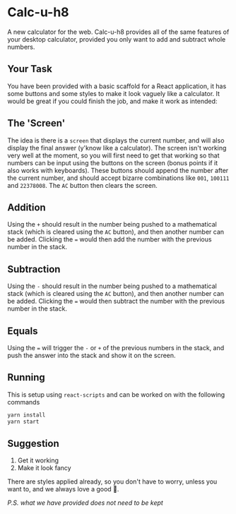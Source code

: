 # Calc-u-h8

A new calculator for the web. Calc-u-h8 provides all of the same features of your desktop calculator, provided you only want to add and subtract whole numbers.

## Your Task

You have been provided with a basic scaffold for a React application, it has some buttons and some styles to make it look vaguely like a calculator. It would be great if you could finish the job, and make it work as intended:

## The 'Screen'

The idea is there is a `screen` that displays the current number, and will also display the final answer (y'know like a calculator). The screen isn't working very well at the moment, so you will first need to get that working so that numbers can be input using the buttons on the screen (bonus points if it also works with keyboards). These buttons should append the number after the current number, and should accept bizarre combinations like `001`, `100111` and `22378008`. The `AC` button then clears the screen.

## Addition

Using the `+` should result in the number being pushed to a mathematical stack (which is cleared using the `AC` button), and then another number can be added. Clicking the `=` would then add the number with the previous number in the stack.

## Subtraction

Using the `-` should result in the number being pushed to a mathematical stack (which is cleared using the `AC` button), and then another number can be added. Clicking the `=` would then subtract the number with the previous number in the stack.

## Equals

Using the `=` will trigger the `-` or `+` of the previous numbers in the stack, and push the answer into the stack and show it on the screen.

## Running

This is setup using `react-scripts` and can be worked on with the following commands

```bash
yarn install
yarn start
```

## Suggestion

1) Get it working
2) Make it look fancy

There are styles applied already, so you don't have to worry, unless you want to, and we always love a good 🥚.

_P.S. what we have provided does not need to be kept_